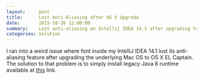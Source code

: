 ```yaml
---
layout:     post
title:      Lost Anti-Aliasing after OS X Upgrade
date:       2015-10-26 12:00:00
summary:    Lost anti-aliasing on Intellij IDEA 14.1 after upgrading to OS X EL Captain
categories: solution
---
```


I ran into a weird issue where font inside my IntelliJ IDEA 14.1 lost its anti-aliasing feature after upgrading the underlying Mac OS to OS X EL Captain. The solution to that problem is to simply install legacy Java 6 runtime available at [this](https://support.apple.com/kb/DL1572?locale=en_US) link.
